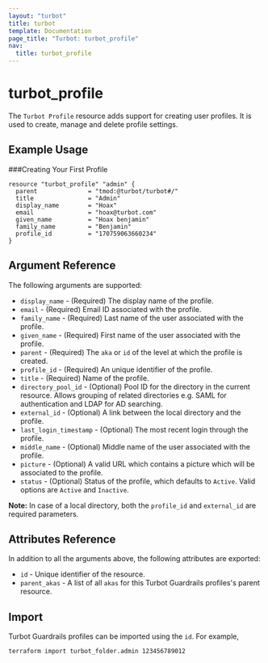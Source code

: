 ```yaml
---
layout: "turbot"
title: turbot
template: Documentation
page_title: "Turbot: turbot_profile"
nav:
  title: turbot_profile
---
```


# turbot_profile

The `Turbot Profile` resource adds support for creating user profiles. It is used to create, manage and delete profile settings.

## Example Usage

###Creating Your First Profile

```hcl
resource "turbot_profile" "admin" {
  parent              = "tmod:@turbot/turbot#/"
  title               = "Admin"
  display_name        = "Hoax"
  email               = "hoax@turbot.com"
  given_name          = "Hoax benjamin"
  family_name         = "Benjamin"
  profile_id          = "170759063660234"
}
```

## Argument Reference

The following arguments are supported:

- `display_name` - (Required) The display name of the profile.
- `email` - (Required) Email ID associated with the profile.
- `family_name` - (Required) Last name of the user associated with the profile.
- `given_name` - (Required) First name of the user associated with the profile.
- `parent` - (Required) The `aka` or `id` of the level at which the profile is created.
- `profile_id` - (Required) An unique identifier of the profile.
- `title` - (Required) Name of the profile.
- `directory_pool_id` - (Optional) Pool ID for the directory in the current resource. Allows grouping of related directories e.g. SAML for authentication and LDAP for AD searching.
- `external_id` - (Optional) A link between the local directory and the profile.
- `last_login_timestamp` - (Optional) The most recent login through the profile.
- `middle_name` - (Optional) Middle name of the user associated with the profile.
- `picture` - (Optional) A valid URL which contains a picture which will be associated to the profile.
- `status` - (Optional) Status of the profile, which defaults to `Active`. Valid options are `Active` and `Inactive`.

**Note:** In case of a local directory, both the `profile_id` and `external_id` are required parameters.

## Attributes Reference

In addition to all the arguments above, the following attributes are exported:

- `id` - Unique identifier of the resource.
- `parent_akas` - A list of all `akas` for this Turbot Guardrails profiles's parent resource.

## Import

Turbot Guardrails profiles can be imported using the `id`. For example,

```
terraform import turbot_folder.admin 123456789012
```